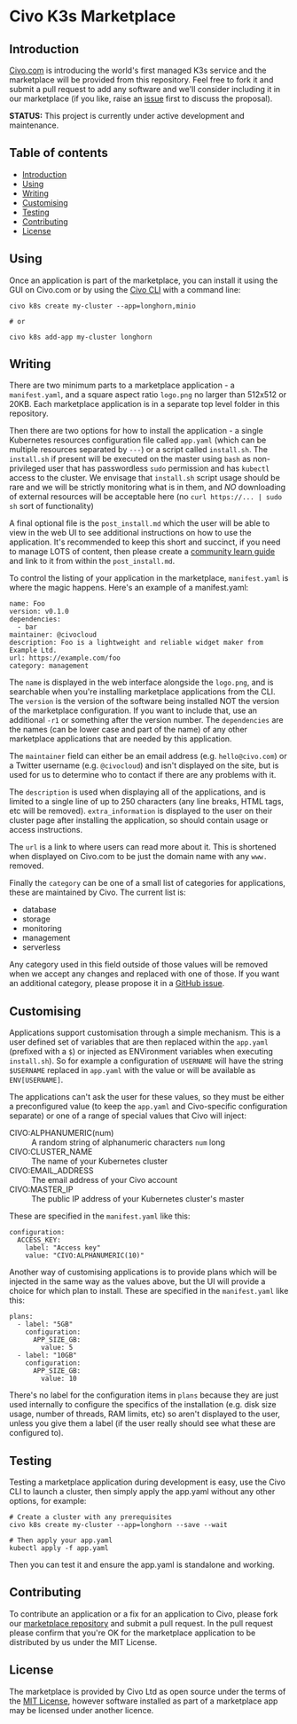 # Civo K3s Marketplace

## Introduction
[Civo.com](https://www.civo.com) is introducing the world's first managed K3s service and the marketplace will be provided from this repository. Feel free to fork it and submit a pull request to add any software and we'll consider including it in our marketplace (if you like, raise an [issue](https://github.com/civo/k3s-marketplace/issues) first to discuss the proposal).

**STATUS:** This project is currently under active development and maintenance.

## Table of contents
- [Introduction](#introduction)
- [Using](#using) 
- [Writing](#writing)
- [Customising](#customising)
- [Testing](#testing)
- [Contributing](#contributing)
- [License](#license)

## Using

Once an application is part of the marketplace, you can install it using the GUI on Civo.com or by using the [Civo CLI](https://github.com/civo/cli) with a command line:

```
civo k8s create my-cluster --app=longhorn,minio

# or

civo k8s add-app my-cluster longhorn
```

## Writing

There are two minimum parts to a marketplace application - a `manifest.yaml`, and a square aspect ratio `logo.png` no larger than 512x512 or 20KB. Each marketplace application is in a separate top level folder in this repository. 

Then there are two options for how to install the application - a single  Kubernetes resources configuration file called `app.yaml` (which can be multiple resources separated by `---`) or a script called `install.sh`. The `install.sh` if present will be executed on the master using `bash` as non-privileged user that has passwordless `sudo` permission and has `kubectl` access to the cluster. We envisage that `install.sh` script usage should be rare and we will be strictly monitoring what is in them, and *NO* downloading of external resources will be acceptable here (no `curl https://... | sudo sh` sort of functionality)

A final optional file is the `post_install.md` which the user will be able to view in the web UI to see additional instructions on how to use the application. It's recommended to keep this short and succinct, if you need to manage LOTS of content, then please create a [community learn guide](https://www.civo.com/learn/creating-a-learn-guide) and link to it from within the `post_install.md`.

To control the listing of your application in the marketplace, `manifest.yaml` is where the magic happens. Here's an example of a manifest.yaml:

```
name: Foo
version: v0.1.0
dependencies:
  - bar
maintainer: @civocloud
description: Foo is a lightweight and reliable widget maker from Example Ltd.
url: https://example.com/foo
category: management
```

The `name` is displayed in the web interface alongside the `logo.png`, and is searchable when you're installing marketplace applications from the CLI. The `version` is the version of the software being installed NOT the version of the marketplace configuration. If you want to include that, use an additional `-r1` or something after the version number. The `dependencies` are the names (can be lower case and part of the name) of any other marketplace applications that are needed by this application.

The `maintainer` field can either be an email address (e.g. `hello@civo.com`) or a Twitter username (e.g. `@civocloud`) and isn't displayed on the site, but is used for us to determine who to contact if there are any problems with it.

The `description` is used when displaying all of the applications, and is limited to a single line of up to 250 characters (any line breaks, HTML tags, etc will be removed). `extra_information` is displayed to the user on their cluster page after installing the application, so should contain usage or access instructions.

The `url` is a link to where users can read more about it. This is shortened when displayed on Civo.com to be just the domain name with any `www.` removed.

Finally the `category` can be one of a small list of categories for applications, these are maintained by Civo. The current list is:

* database
* storage
* monitoring
* management
* serverless

Any category used in this field outside of those values will be removed when we accept any changes and replaced with one of those. If you want an additional category, please propose it in a [GitHub issue](https://github.com/civo/k3s-marketplace/issues).

## Customising

Applications support customisation through a simple mechanism. This is a user defined set of variables that are then replaced within the `app.yaml` (prefixed with a `$`) or injected as ENVironment variables when executing `install.sh`). So for example a configuration of `USERNAME` will have the string `$USERNAME` replaced in `app.yaml` with the value or will be available as `ENV[USERNAME]`.

The applications can't ask the user for these values, so they must be either a preconfigured value (to keep the `app.yaml` and Civo-specific configuration separate) or one of a range of special values that Civo will inject:

<dl>
  <dt>CIVO:ALPHANUMERIC(num)</dt>
  <dd>A random string of alphanumeric characters <code>num</code> long</dd>
  <dt>CIVO:CLUSTER_NAME</dt>
  <dd>The name of your Kubernetes cluster</dd>
  <dt>CIVO:EMAIL_ADDRESS</dt>
  <dd>The email address of your Civo account</dd>
  <dt>CIVO:MASTER_IP</dt>
  <dd>The public IP address of your Kubernetes cluster's master</dd>
</dl>

These are specified in the `manifest.yaml` like this:

```
configuration:
  ACCESS_KEY:
    label: "Access key"
    value: "CIVO:ALPHANUMERIC(10)"
```

Another way of customising applications is to provide plans which will be injected in the same way as the values above, but the UI will provide a choice for which plan to install. These are specified in the `manifest.yaml` like this:

```
plans:
  - label: "5GB"
    configuration:
      APP_SIZE_GB: 
        value: 5
  - label: "10GB"
    configuration:
      APP_SIZE_GB: 
        value: 10
```

There's no label for the configuration items in `plans` because they are just used internally to configure the specifics of the installation (e.g. disk size usage, number of threads, RAM limits, etc) so aren't displayed to the user, unless you give them a label (if the user really should see what these are configured to).

## Testing

Testing a marketplace application during development is easy, use the Civo CLI to launch a cluster, then simply apply the app.yaml without any other options, for example:

```
# Create a cluster with any prerequisites
civo k8s create my-cluster --app=longhorn --save --wait

# Then apply your app.yaml
kubectl apply -f app.yaml
```

Then you can test it and ensure the app.yaml is standalone and working.

## Contributing

To contribute an application or a fix for an application to Civo, please fork our [marketplace repository](https://github.com/civo/k3s-marketplace) and submit a pull request. In the pull request please confirm that you're OK for the marketplace application to be distributed by us under the MIT License.

## License

The marketplace is provided by Civo Ltd as open source under the terms of the [MIT License](https://opensource.org/licenses/MIT), however software installed as part of a marketplace app may be licensed under another licence.

